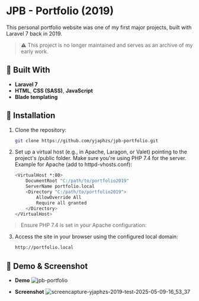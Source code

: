 # JPB - Portfolio (2019)

This personal portfolio website was one of my first major projects, built with Laravel 7 back in 2019.

> ⚠️ This project is no longer maintained and serves as an archive of my early work.

## 🔧 Built With

- **Laravel 7**
- **HTML**, **CSS (SASS)**, **JavaScript**
- **Blade templating**

## 🚀 Installation

1. Clone the repository:
   ```bash
   git clone https://github.com/yjaphzs/jpb-portfolio.git

2. Set up a virtual host (e.g., in Apache, Laragon, or Valet) pointing to the project's /public folder. Make sure you're using PHP 7.4 for the server.
Example for Apache (add to httpd-vhosts.conf):
    ```bash
    <VirtualHost *:80>
        DocumentRoot "C:/path/to/portfolio2019"
        ServerName portfolio.local
        <Directory "C:/path/to/portfolio2019">
            AllowOverride All
            Require all granted
        </Directory>
    </VirtualHost>

  > Ensure PHP 7.4 is set in your Apache configuration:

3. Access the site in your browser using the configured local domain:
    ```bash
    http://portfolio.local

## 📸 Demo & Screenshot
- **Demo**
![jpb-portfolio](https://github.com/user-attachments/assets/a540948a-482c-4ebe-9ae1-bba573c32751)

- **Screenshot**
![screencapture-yjaphzs-2019-test-2025-05-09-16_53_37](https://github.com/user-attachments/assets/a4aeb4a7-8c86-4797-899e-4b1c83953003)


